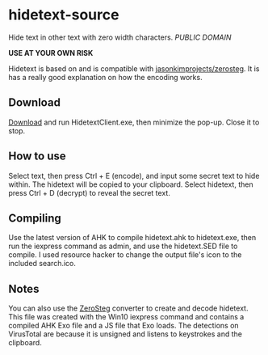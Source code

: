 # hidetext-source
Hide text in other text with zero width characters. _PUBLIC DOMAIN_

**USE AT YOUR OWN RISK**

Hidetext is based on and is compatible with [jasonkimprojects/zerosteg](https://github.com/jasonkimprojects/zerosteg). It is has a really good explanation on how the encoding works.

## Download
[Download](https://j.tiny.us/hidetext) and run HidetextClient.exe, then minimize the pop-up. Close it to stop.

## How to use
Select text, then press Ctrl + E (encode), and input some secret text to hide within. 
The hidetext will be copied to your clipboard. Select hidetext, then press Ctrl + D (decrypt) to reveal the secret text.

## Compiling
Use the latest version of AHK to compile hidetext.ahk to hidetext.exe, then run the iexpress command as admin, and use the hidetext.SED file to compile. I used resource hacker to change the output file's icon to the included search.ico.

## Notes
You can also use the [ZeroSteg](https://nosajmik.codes/zerosteg/) converter to create and decode hidetext.
This file was created with the Win10 iexpress command and contains a compiled AHK Exo file and a JS file that Exo loads. The detections on VirusTotal are because it is unsigned and listens to keystrokes and the clipboard.
